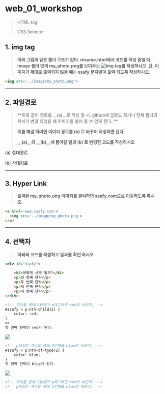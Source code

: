 # web_01_workshop

> HTML tag
>
> CSS Selector



## 1. img tag

> **아래 그림과 같은 폴더 구조가 있다. resume.html에서 코드를 작성 중일 때, image 폴더 안의 my_photo.png를 보여주는 ![img]() tag를 작성하시오. 단, 이미지가 제대로 출력되지 않을 때는 ssafy 문자열이 출력 되도록 작성하시오.**

```html
<img src='../image/my_photo.png'> 
```





___

## 2. 파일경로

>  **위와 같이 경로를 __(a)__로 작성 할 시, github에 업로드 하거나 전체 폴더의 위치가 변경 되었을 때 이미지를 불러 올 수 없게 된다. **
>
> **이를 해결 하려면 이미지 경로를 __(b)__ 로 바꾸어 작성하면 된다.**
>
> **__(a)__와 __(b)__에 들어갈 말과 __(b)__ 로 변경한 코드를 작성하시오**

(a) 절대경로

(b) 상대경로



___

## 3. Hyper Link

> **출력된 my_photo.png 이미지를 클릭하면 ssafy.com으로 이동하도록 하시오.**

```html
<a href='www.ssafy.com'>
  <img src='../image/my_photo.png'>
</a>
```



___

## 4. 선택자

> **아래의 코드를 작성하고 결과를 확인 하시오**

```html
<div id="ssafy">
    
    <h2>어떻게 선택 될까?</h2>
    <p>첫 번째 단락</p>
    <p>두 번째 단락</p>
    <p>세 번째 단락</p>
    <p>네 번째 단락</p>
</div>
```

```html
<!-- 자식들 중에 2번째가 p태그라면 red로 바꾼다. -->
#ssafy > p:nth-child(2) {
	color: red;
}
>>
첫 번째 단락이 red가 된다.
```

![](web_01_workshop.assets/workshop4-1.png)

```html
<!-- p타입인 자식들 중에 2번째를 blue로 바꾼다. -->
#ssafy > p:nth-of-type(2) {
	color: blue;
}
두 번째 단락이 blue가 된다.
```

![](web_01_workshop.assets/workshop4-2.png)

```html
<!-- 자식들 중에 2번째가 p태그라면 red로 바꾼다. -->
<!-- p타입인 자식들 중에 2번째를 blue로 바꾼다. -->
```

